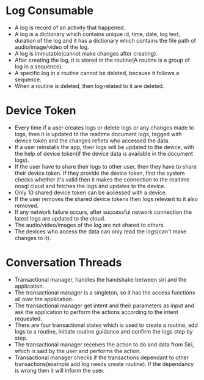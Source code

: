# Log Consumable

- A log is record of an activity that happened.
- A log is a dictionary which contains unique id, time, date, log text, duration of the log and it has a dictionary which contains the file path of audio/image/video of the log.
- A log is immutable(cannot make changes after creating).
- After creating the log, it is stored in the routine(A routine is a group of log in a sequence).
- A specific log in a routine cannot be deleted, because it follows a sequence.
- When a routine is deleted, then log related to it are deleted.

# Device Token

- Every time if a user creates logs or delete logs or any changes made to logs, then it is updated to the realtime document logs, tagged with device token and the changes reflets who accessed the data.
- If a user reinstalls the app, their logs will be updated to the device, with the help of device token(if the device data is available in the document logs).
- If the user have to share their logs to other user, then they have to share their device token. If they provide the device token, first the system checks whether it's valid then it makes the connection to the realtime nosql cloud and fetches the logs and updates to the device.
- Only 10 shared device token can be accessed with a device.
- If the user removes the shared device tokens then logs relevant to it also removed.
- If any network failure occurs, after successful network connection the latest logs are updated to the cloud.
- The audio/video/images of the log are not shared to others.
- The devices who access the data can only read the logs(can't make changes to it).

# Conversation Threads

- Transactional manager, handles the handshake between siri and the application.
- The transactional manager is a singleton, so it has the access functions all over the application.
- The transactional manager get intent and their parameters as input and ask the application to perform the actions according to the intent requested.
- There are four transactional states which is used to create a routine, add logs to a routine, initiate routine guidance and confirm the logs step by step.
- The transactional manager receives the action to do and data from Siri, which is said by the user and performs the action.
- Transactional manager checks if the transactions dependant to other transactions(example add log needs create routine).  If the dependancy is wrong then it will inform the user.
